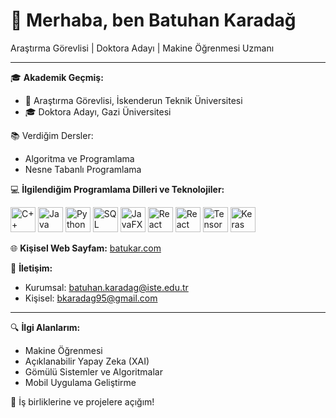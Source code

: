 # 👋 Merhaba, ben Batuhan Karadağ

Araştırma Görevlisi | Doktora Adayı | Makine Öğrenmesi Uzmanı

---

🎓 **Akademik Geçmiş:**
- 📍 Araştırma Görevlisi, İskenderun Teknik Üniversitesi
- 🎓 Doktora Adayı, Gazi Üniversitesi

📚 Verdiğim Dersler:
- Algoritma ve Programlama
- Nesne Tabanlı Programlama

💻 **İlgilendiğim Programlama Dilleri ve Teknolojiler:**

<p align="left">
  <img src="https://cdn.jsdelivr.net/gh/devicons/devicon/icons/cplusplus/cplusplus-original.svg" alt="C++" width="40" height="40"/>
  <img src="https://cdn.jsdelivr.net/gh/devicons/devicon/icons/java/java-original.svg" alt="Java" width="40" height="40"/>
  <img src="https://cdn.jsdelivr.net/gh/devicons/devicon/icons/python/python-original.svg" alt="Python" width="40" height="40"/>
  <img src="https://cdn.jsdelivr.net/gh/devicons/devicon/icons/mysql/mysql-original.svg" alt="SQL" width="40" height="40"/>
  <img src="https://cdn.jsdelivr.net/gh/devicons/devicon/icons/javafx/javafx-original.svg" alt="JavaFX" width="40" height="40"/>
  <img src="https://cdn.jsdelivr.net/gh/devicons/devicon/icons/react/react-original.svg" alt="React" width="40" height="40"/>
  <img src="https://cdn.jsdelivr.net/gh/devicons/devicon/icons/react/react-original.svg" alt="React Native" width="40" height="40"/>
  <img src="https://cdn.jsdelivr.net/gh/devicons/devicon/icons/tensorflow/tensorflow-original.svg" alt="TensorFlow" width="40" height="40"/>
  <img src="https://cdn.jsdelivr.net/gh/devicons/devicon/icons/keras/keras-original.svg" alt="Keras" width="40" height="40"/>
</p>

🌐 **Kişisel Web Sayfam:** [batukar.com](https://batukar.com)

📧 **İletişim:**
- Kurumsal: batuhan.karadag@iste.edu.tr
- Kişisel: bkaradag95@gmail.com

---

🔍 **İlgi Alanlarım:**
- Makine Öğrenmesi
- Açıklanabilir Yapay Zeka (XAI)
- Gömülü Sistemler ve Algoritmalar
- Mobil Uygulama Geliştirme

🤝 İş birliklerine ve projelere açığım!
